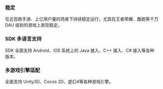 ### 稳定
在近百款手游、上亿用户量的场景下持续稳定运行，尤其在王者荣耀、酷跑等千万 DAU 级别的游戏上表现稳定。
### SDK 多语言支持
SDK 全面支持 Android、iOS 系统上的 Java 接入、C++ 接入、C# 接入等各种版本。
### 多游戏引擎适配
全面支持 Unity3D、Cocos 2D、虚幻4等各种游戏引擎。
